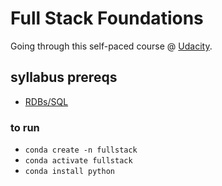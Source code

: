 # Full Stack Foundations

Going through this self-paced course @ [Udacity](https://www.udacity.com/course/full-stack-foundations--ud088).

## syllabus prereqs

* [RDBs/SQL](https://www.udacity.com/course/intro-to-relational-databases--ud197)


### to run

* `conda create -n fullstack`
* `conda activate fullstack`
* `conda install python`
